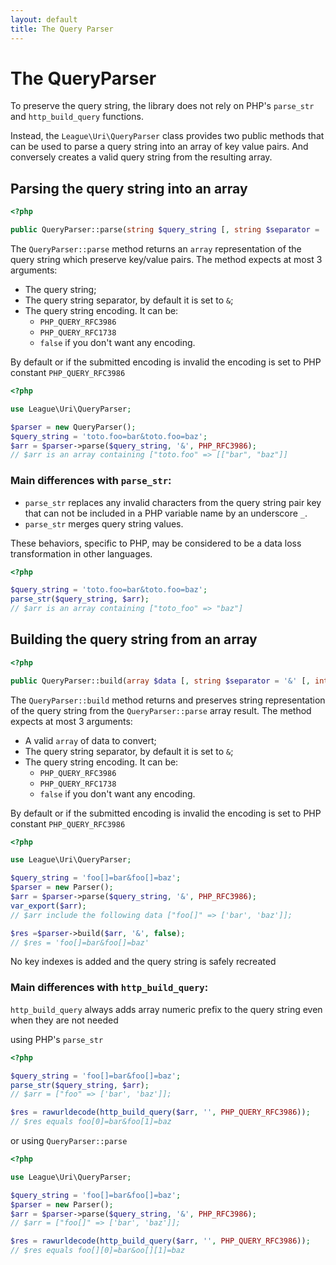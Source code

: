 ```yaml
---
layout: default
title: The Query Parser
---
```


# The QueryParser

To preserve the query string, the library does not rely on PHP's `parse_str` and `http_build_query` functions.

Instead, the `League\Uri\QueryParser` class provides two public methods that can be used to parse a query string into an array of key value pairs. And conversely creates a valid query string from the resulting array.

## Parsing the query string into an array

~~~php
<?php

public QueryParser::parse(string $query_string [, string $separator = '&' [, int $encoding = RFC3986]]): array
~~~

The `QueryParser::parse` method returns an `array` representation of the query string which preserve key/value pairs. The method expects at most 3 arguments:

- The query string;
- The query string separator, by default it is set to `&`;
- The query string encoding. It can be:
    - `PHP_QUERY_RFC3986`
    - `PHP_QUERY_RFC1738`
    - `false` if you don't want any encoding.

<p class="message-notice">By default or if the submitted encoding is invalid the encoding is set to PHP constant <code>PHP_QUERY_RFC3986</code></p>

~~~php
<?php

use League\Uri\QueryParser;

$parser = new QueryParser();
$query_string = 'toto.foo=bar&toto.foo=baz';
$arr = $parser->parse($query_string, '&', PHP_RFC3986);
// $arr is an array containing ["toto.foo" => [["bar", "baz"]]
~~~

### Main differences with `parse_str`:

- `parse_str` replaces any invalid characters from the query string pair key that can not be included in a PHP variable name by an underscore `_`.
- `parse_str` merges query string values.

These behaviors, specific to PHP, may be considered to be a data loss transformation in other languages.

~~~php
<?php

$query_string = 'toto.foo=bar&toto.foo=baz';
parse_str($query_string, $arr);
// $arr is an array containing ["toto_foo" => "baz"]
~~~

## Building the query string from an array

~~~php
<?php

public QueryParser::build(array $data [, string $separator = '&' [, int $encoding = RFC3986]]): string
~~~

The `QueryParser::build` method returns and preserves string representation of the query string from the `QueryParser::parse` array result. The method expects at most 3 arguments:

- A valid `array` of data to convert;
- The query string separator, by default it is set to `&`;
- The query string encoding. It can be:
    - `PHP_QUERY_RFC3986`
    - `PHP_QUERY_RFC1738`
    - `false` if you don't want any encoding.

<p class="message-notice">By default or if the submitted encoding is invalid the encoding is set to PHP constant <code>PHP_QUERY_RFC3986</code></p>

~~~php
<?php

use League\Uri\QueryParser;

$query_string = 'foo[]=bar&foo[]=baz';
$parser = new Parser();
$arr = $parser->parse($query_string, '&', PHP_RFC3986);
var_export($arr);
// $arr include the following data ["foo[]" => ['bar', 'baz']];

$res =$parser->build($arr, '&', false);
// $res = 'foo[]=bar&foo[]=baz'
~~~

No key indexes is added and the query string is safely recreated

### Main differences with `http_build_query`:

`http_build_query` always adds array numeric prefix to the query string even when they are not needed

using PHP's `parse_str`

~~~php
<?php

$query_string = 'foo[]=bar&foo[]=baz';
parse_str($query_string, $arr);
// $arr = ["foo" => ['bar', 'baz']];

$res = rawurldecode(http_build_query($arr, '', PHP_QUERY_RFC3986));
// $res equals foo[0]=bar&foo[1]=baz
~~~

or using `QueryParser::parse`

~~~php
<?php

use League\Uri\QueryParser;

$query_string = 'foo[]=bar&foo[]=baz';
$parser = new Parser();
$arr = $parser->parse($query_string, '&', PHP_RFC3986);
// $arr = ["foo[]" => ['bar', 'baz']];

$res = rawurldecode(http_build_query($arr, '', PHP_QUERY_RFC3986));
// $res equals foo[][0]=bar&oo[][1]=baz
~~~

